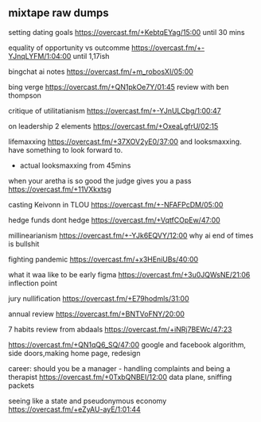 ## mixtape raw dumps

setting dating goals https://overcast.fm/+KebtqEYag/15:00 until 30 mins

equality of opportunity vs outcomme https://overcast.fm/+-YJnqLYFM/1:04:00 until 1,17ish

bingchat ai notes https://overcast.fm/+m_robosXI/05:00

bing verge https://overcast.fm/+QN1pkOe7Y/01:45 review with ben thompson

critique of utilitatianism https://overcast.fm/+-YJnULCbg/1:00:47

on leadership 2 elements https://overcast.fm/+OxeaLgfrU/02:15 

lifemaxxing https://overcast.fm/+37XOV2yE0/37:00
and looksmaxxing. have something to look forward to.
- actual looksmaxxing from 45mins


when your aretha is so good the judge gives you a pass https://overcast.fm/+11VXkxtsg

casting Keivonn in TLOU https://overcast.fm/+-NFAFPcDM/05:00

hedge funds dont hedge https://overcast.fm/+VqtfCOpEw/47:00

millinearianism https://overcast.fm/+-YJk6EQVY/12:00 why ai end of times is bullshit

fighting pandemic https://overcast.fm/+x3HEniUBs/40:00

what it waa like to be early figma https://overcast.fm/+3u0JQWsNE/21:06 inflection point


jury nullification https://overcast.fm/+E79hodmls/31:00 


annual review https://overcast.fm/+BNTVoFNY/20:00

7 habits review from abdaals https://overcast.fm/+iNRj7BEWc/47:23


https://overcast.fm/+QN1qQ6_SQ/47:00 google and facebook algorithm, side doors,making home page, redesign



career: should you be a manager - handling complaints and being a therapist https://overcast.fm/+0TxbQNBEI/12:00 data plane, sniffing packets

seeing like a state and pseudonymous economy https://overcast.fm/+eZyAU-ayE/1:01:44


